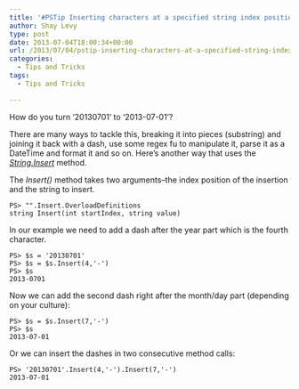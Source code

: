 ```yaml
---
title: '#PSTip Inserting characters at a specified string index position'
author: Shay Levy
type: post
date: 2013-07-04T18:00:34+00:00
url: /2013/07/04/pstip-inserting-characters-at-a-specified-string-index-position/
categories:
  - Tips and Tricks
tags:
  - Tips and Tricks

---
```

How do you turn &#8216;20130701&#8217; to &#8216;2013-07-01&#8217;?

There are many ways to tackle this, breaking it into pieces (substring) and joining it back with a dash, use some regex fu to manipulate it, parse it as a DateTime and format it and so on. Here&#8217;s another way that uses the _[String.Insert][1]_ method.

The _Insert()_ method takes two arguments&#8211;the index position of the insertion and the string to insert.

```
PS> "".Insert.OverloadDefinitions
string Insert(int startIndex, string value)
```


In our example we need to add a dash after the year part which is the fourth character.

```
PS> $s = '20130701'
PS> $s = $s.Insert(4,'-')
PS> $s
2013-0701
```


Now we can add the second dash right after the month/day part (depending on your culture):

```
PS> $s = $s.Insert(7,'-')
PS> $s
2013-07-01
```


Or we can insert the dashes in two consecutive method calls:

```
PS> '20130701'.Insert(4,'-').Insert(7,'-')
2013-07-01
```


[1]: http://msdn.microsoft.com/en-us/library/system.string.insert.aspx